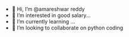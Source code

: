 - 👋 Hi, I’m @amareshwar reddy
- 👀 I’m interested in good salary...
- 🌱 I’m currently learning ...
- 💞️ I’m looking to collaborate on python coding


<!---
amareshwarrreddy/amareshwarrreddy is a ✨ special ✨ repository because its `README.md` (this file) appears on your GitHub profile.
You can click the Preview link to take a look at your changes.
--->
